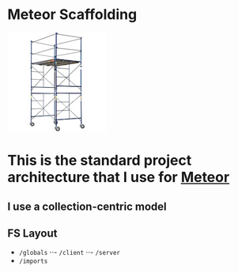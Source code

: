 # Meteor Scaffolding

![scaffold](scaffold.jpg)

# This is the standard project architecture that I use for [Meteor](https://www.meteor.com/)

## I use a collection-centric model

## FS Layout

- `/globals`
⋅⋅- `/client`
⋅⋅- `/server`
- `/imports`
